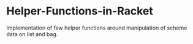 # Helper-Functions-in-Racket
Implementation of few helper functions around manipulation of scheme data on list and bag.

